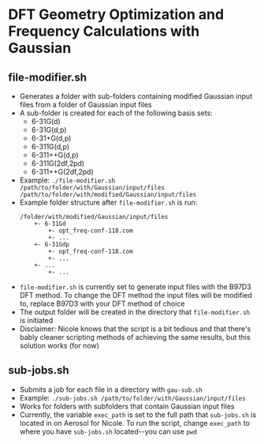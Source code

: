 # DFT Geometry Optimization and Frequency Calculations with Gaussian

file-modifier.sh
--------
* Generates a folder with sub-folders containing modified Gaussian input files from a folder of Gaussian input files
* A sub-folder is created for each of the following basis sets:
    - 6-31G(d)
    - 6-31G(d,p)
    - 6-31+G(d,p)
    - 6-311G(d,p)
    - 6-311++G(d,p)
    - 6-311G(2df,2pd)
    - 6-311++G(2df,2pd)
* Example: `./file-modifier.sh /path/to/folder/with/Gaussian/input/files /path/to/folder/with/modified/Gaussian/input/files`
* Example folder structure after `file-modifier.sh` is run:
    ```
    /folder/with/modified/Gaussian/input/files
        +- 6-31Gd
            +- opt_freq-conf-118.com
            +- ...
        +- 6-31Gdp
            +- opt_freq-conf-118.com
            +- ...
        +- ...
            +- ...
* `file-modifier.sh` is currently set to generate input files with the B97D3 DFT method. To change the DFT method the input files will be modified to, replace B97D3 with your DFT method of choice
* The output folder will be created in the directory that `file-modifier.sh` is initiated
* Disclaimer: Nicole knows that the script is a bit tedious and that there's bably cleaner scripting methods of achieving the same results, but this solution works (for now)

sub-jobs.sh
--------
* Submits a job for each file in a directory with `gau-sub.sh`
* Example: `./sub-jobs.sh /path/to/folder/with/Gaussian/input/files`
* Works for folders with subfolders that contain Gaussian input files
* Currently, the variable `exec_path` is set to the full path that `sub-jobs.sh` is located in on Aerosol for Nicole. To run the script, change `exec_path` to where you have `sub-jobs.sh` located--you can use `pwd`